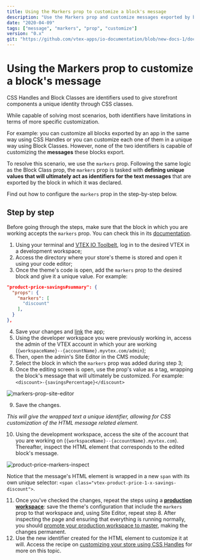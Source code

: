 ```yaml
---
title: Using the Markers prop to customize a block's message
description: "Use the Markers prop and customize messages exported by blocks."
date: "2020-04-09"
tags: ["message", "markers", "prop", "customize"]
version: "0.x"
git: "https://github.com/vtex-apps/io-documentation/blob/new-docs-1/docs/en/Recipes/style/using-the-markers-prop-to-customize-a-blocks-message.md"
---
```


# Using the Markers prop to customize a block's message
  
CSS Handles and Block Classes are identifiers used to give storefront components a unique identity through CSS classes.

While capable of solving most scenarios, both identifiers have limitations in terms of more specific customization.

For example: you can customize all blocks exported by an app in the same way using CSS Handles or you can customize each one of them in a unique way using Block Classes. However, none of the two identifiers is capable of customizing the **messages** these blocks export. 

To resolve this scenario, we use the `markers` prop. Following the same logic as the Block Class prop, the `markers` prop is tasked with **defining unique values that will ultimately act as identifiers for the text messages** that are exported by the block in which it was declared. 

Find out how to configure the `markers` prop in the step-by-step below. 

## Step by step

<div class="alert alert-info">
Before going through the steps, make sure that the block in which you are working accepts the <code>markers</code> prop. You can check this in its <a href="https://vtex.io/docs/apps/all/">documentation</a>.
</div>

1. Using your terminal and [VTEX IO Toolbelt](https://vtex.io/docs/recipes/development/vtex-io-cli-installation-and-command-reference/), log in to the desired VTEX in a development workspace;
2. Access the directory where your store's theme is stored and open it using your code editor;
3. Once the theme's code is open, add the `markers` prop to the desired block and give it a unique value. For example:

```json
"product-price-savings#summary": {
  "props": {
    "markers": [
      "discount"
    ],
  }
},
```

4. Save your changes and [link](https://vtex.io/docs/recipes/development/linking-an-app/) the app;
5. Using the developer workspace you were previously working in, access the admin of the VTEX account in which your are working (`{workspaceName}--{accountName}.myvtex.com/admin`);
6. Then, open the admin's Site Editor in the CMS module;
7. Select the block in which the `markers` prop was added during step 3;
8. Once the editing screen is open, use the prop's value as a tag, wrapping the block's message that will ultimately be customized. For example: `<discount>-{savingsPercentage}</discount>`

![markers-prop-site-editor](https://user-images.githubusercontent.com/52087100/78163670-0f6f9300-741f-11ea-83a4-7122113234fb.gif)

9. Save the changes.

*This will give the wrapped text a unique identifier, allowing for CSS customization of the HTML message related element.*

10. Using the development workspace, access the site of the account that you are working on (`{workspaceName}--{accountName}.myvtex.com`). Thereafter, inspect the HTML element that corresponds to the edited block's message.

![product-price-markers-inspect](https://user-images.githubusercontent.com/52087100/78162509-578db600-741d-11ea-9d7d-e4c74399576e.png)

Notice that the message's HTML element is wrapped in a new `span` with its own unique selector: `<span class="vtex-product-price-1-x-savings-discount">`.

11. Once you've checked the changes, repeat the steps using a [**production workspace**](https://vtex.io/docs/recipes/development/creating-a-production-workspace/): save the theme's configuration that include the `markers` prop to that workspace and, using Site Editor, repeat step 8. After inspecting the page and ensuring that everything is running normally, you should [promote your production workspace to master](https://vtex.io/docs/recipes/development/promoting-a-workspace-to-master/), making the changes permanent. 
12. Use the new identifier created for the HTML element to customize it at will. Access the recipe on [customizing your store using CSS Handles](https://vtex.io/docs/recipes/style/using-css-handles-for-store-customization/) for more on this topic.
